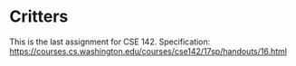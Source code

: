 # Critters
This is the last assignment for CSE 142. Specification: https://courses.cs.washington.edu/courses/cse142/17sp/handouts/16.html
